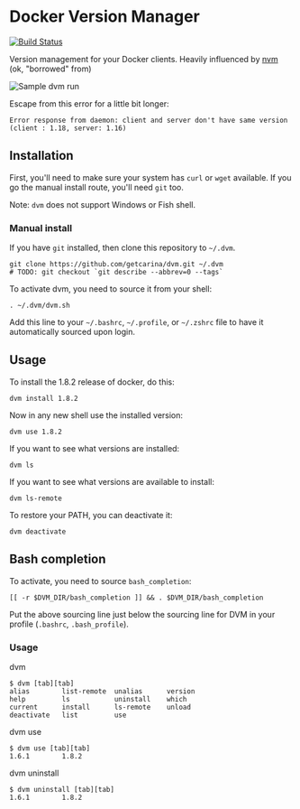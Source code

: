# Docker Version Manager

[![Build Status](https://travis-ci.org/getcarina/dvm.svg?branch=master)](https://travis-ci.org/getcarina/dvm)

Version management for your Docker clients. Heavily influenced by [nvm](https://github.com/creationix/nvm) (ok, "borrowed" from)

![Sample dvm run](https://cloud.githubusercontent.com/assets/836375/10118445/d4b821dc-643d-11e5-803c-91c79b93aa6c.png)

Escape from this error for a little bit longer:

```
Error response from daemon: client and server don't have same version (client : 1.18, server: 1.16)
```

## Installation

First, you'll need to make sure your system has `curl` or `wget` available. If you go the manual install route, you'll need `git` too.

Note: `dvm` does not support Windows or Fish shell.

### Manual install

If you have `git` installed, then clone this repository to `~/.dvm`.

```
git clone https://github.com/getcarina/dvm.git ~/.dvm
# TODO: git checkout `git describe --abbrev=0 --tags`
```

To activate dvm, you need to source it from your shell:

```
. ~/.dvm/dvm.sh
```

Add this line to your `~/.bashrc`, `~/.profile`, or `~/.zshrc` file to have it automatically sourced upon login.

## Usage

To install the 1.8.2 release of docker, do this:

    dvm install 1.8.2

Now in any new shell use the installed version:

    dvm use 1.8.2

If you want to see what versions are installed:

    dvm ls

If you want to see what versions are available to install:

    dvm ls-remote

To restore your PATH, you can deactivate it:

    dvm deactivate

## Bash completion

To activate, you need to source `bash_completion`:

  	[[ -r $DVM_DIR/bash_completion ]] && . $DVM_DIR/bash_completion

Put the above sourcing line just below the sourcing line for DVM in your profile (`.bashrc`, `.bash_profile`).

### Usage

dvm

    $ dvm [tab][tab]
    alias        list-remote  unalias      version
    help         ls           uninstall    which
    current      install      ls-remote    unload
    deactivate   list         use

dvm use

    $ dvm use [tab][tab]
    1.6.1        1.8.2

dvm uninstall

    $ dvm uninstall [tab][tab]
    1.6.1        1.8.2

